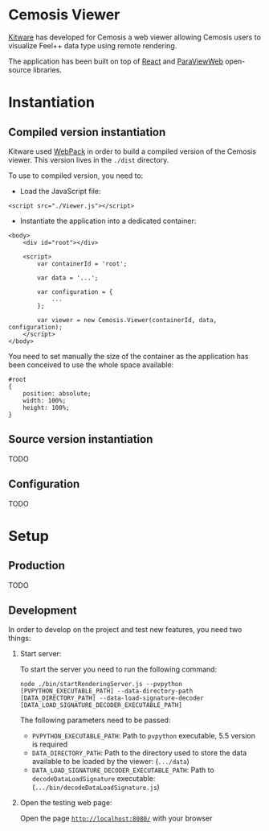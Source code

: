 Cemosis Viewer
==============

[Kitware](https://www.kitware.com/) has developed for Cemosis a web viewer allowing Cemosis users to visualize Feel++ data type using remote rendering.

The application has been built on top of [React](https://reactjs.org/) and [ParaViewWeb](https://kitware.github.io/paraviewweb/) open-source libraries.

Instantiation
=============

Compiled version instantiation
------------------------------

Kitware used [WebPack](https://webpack.js.org/) in order to build a compiled version of the Cemosis viewer.
This version lives in the `./dist` directory.

To use to compiled version, you need to:

 - Load the JavaScript file:

```
<script src="./Viewer.js"></script>
```

- Instantiate the application into a dedicated container:

```
<body>
    <div id="root"></div>
    
    <script>
        var containerId = 'root';
        
        var data = '...';
        
        var configuration = {
            ...
        };
        
        var viewer = new Cemosis.Viewer(containerId, data, configuration);
    </script>
</body>
```

You need to set manually the size of the container as the application has been conceived to use the whole space available:

```
#root
{
    position: absolute;
    width: 100%;
    height: 100%;
}
```

Source version instantiation
----------------------------

TODO

Configuration
-------------

TODO

Setup
=====

Production
----------

TODO

Development
-----------

In order to develop on the project and test new features, you need two things:

1. Start server:

	To start the server you need to run the following command:

	```
	node ./bin/startRenderingServer.js --pvpython [PVPYTHON_EXECUTABLE_PATH] --data-directory-path [DATA_DIRECTORY_PATH] --data-load-signature-decoder [DATA_LOAD_SIGNATURE_DECODER_EXECUTABLE_PATH]
	```

	The following parameters need to be passed:
	- `PVPYTHON_EXECUTABLE_PATH`: Path to `pvpython` executable, 5.5 version is required
	- `DATA_DIRECTORY_PATH`: Path to the directory used to store the data available to be loaded by the viewer: (`.../data`)
	- `DATA_LOAD_SIGNATURE_DECODER_EXECUTABLE_PATH`: Path to `decodeDataLoadSignature` executable: (`.../bin/decodeDataLoadSignature.js`)
	
2. Open the testing web page:

	Open the page [`http://localhost:8080/`](http://localhost:8080/) with your browser
